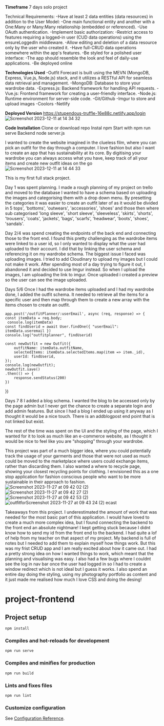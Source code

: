 **Timeframe**
7 days solo project

Technical Requirements:
-Have at least 2 data entities (data resources) in addition to the User Model:
-One main functional entity and another with a One:Many or Many:Many relationship (embedded or referenced).
-Use OAuth authentication.
-Implement basic authorization:
-Restrict access to features requiring a logged-in user (CUD data operations) using the ensureLoggedIn middleware.
-Allow editing and deletion of a data resource only by the user who created it.
-Have full-CRUD data operations somewhere within the app's features.
-Be styled for a polished user interface:
-The app should resemble the look and feel of daily-use applications.
-Be deployed online


**Technologies Used**
-Outfit Forecast is built using the MEVN (MongoDB, Express, Vue.js, Node.js) stack, and it utilizes a RESTful API for seamless data retrieval and management.
-MongoDB: Database to store your wardrobe data.
-Express.js: Backend framework for handling API requests.
-Vue.js: Frontend framework for creating a user-friendly interface.
-Node.js: Runtime environment for server-side code.
-Git/Github
-Imgur to store and upload images
-Coolors
-Netlify

**Deployed Version**
https://stupendous-truffle-16e88c.netlify.app/login
![Screenshot 2023-12-11 at 14 34 32](https://github.com/AdrianaIaffa/sei-75-frontend/assets/100214999/ecdb2d25-8179-485a-9ed7-f52a6bf586ce)


**Code Installation**
Clone or download repo
Instal npm
Start with npm run serve
Backend node server.js

I wanted to create the website imagined in the clueless film, where you can pick an outfit for the day through a computer. I love fashion but also I want to create an app that has sustainability at its core. By digitising your wardrobe you can always access what you have, keep track of all your items and create new outfit ideas on the go
![Screenshot 2023-12-11 at 14 44 33](https://github.com/AdrianaIaffa/sei-75-frontend/assets/100214999/81ed0d5f-b8d6-465e-b3d7-19ade0b7c0c2)



This is my first full stack project.

Day 1 was spent planning. I made a rough planning of my project on trello and moved to the database
I wanted to have a schema based on uploading the images and categorising them  with a drop down menu. By presetting the categories it was easier to create an outfit later of as it would be divided in 5 tops', 'bottoms', 'outwears', 'accessories', 'shoes' and those then where sub categorised 'long sleeve', 'short sleeve', 'sleeveless', 'skirts', 'shorts', 'trousers', 'coats', 'jackets', 'bags', 'scarfs', 'headwear', 'boots', 'shoes', 'sandals'.

Day 2/4 was spend creating the endpoints of the back end and connecting those to the front end. I found this pretty challenging as the wardrobe items were linked to a user id, so I only wanted to display what the user had uploaded to their account. I did that by linking the user schema and referencing it on my wardrobe schema. The biggest issue I faced was uploading images. I tried to add Cloudinary to upload my images but I could not make it work. After spending most of a day trying to figure it out, I abandoned it and decided to use Imgur instead. So when I upload the images, I am uploading the link to imgur. Once uploaded i created a preview so the user can see the image uploaded.

Days 5/6
Once I had the wardrobe items uploaded and I had my wardrobe done, I added the outfit schema. It needed to retrieve all the items for a specific user and then map through them to create a new array with the items chosen to create an outfit.

    app.post('/outfitPlanner/:userEmail', async (req, response) => {
    const itemData = req.body;
     console.log(itemData)
    const findUserid = await User.findOne({ "userEmail": itemData.useremail })
    console.log("outfitplanner", findUserid)

    const newOutfit = new Outfit({
        outfitName: itemData.outfitName,
        selectedItems: itemData.selectedItems.map(item => item._id),
        userId: findUserid,
    });
    console.log(newOutfit);
    newOutfit.save()
    .then(() => {
        response.sendStatus(200)
    })
})

Days 7 8 
I added a blog schema. I wanted the blog to be accessed only by the page admin but I never got the chance to create a separate login and add admin features. But since I had a blog I ended up using it anyway as I thought it would be a nice touch. There is an addblogpost end point that is not linked but exist.


The rest of the time was  spent on the UI and the styling of the page, which I wanted for it to look as much like an e-commerce website, as I thought it would be nice to feel like you are “shopping” through your wardrobe.

This project was part of a much bigger idea, where you could potentially track the usage of your garments and those that were not used as much could be moved to the marketplace where users could exchange items, rather than discarding them. I also wanted a where to recycle page, showing your closest recycling points for clothing. I envisioned this as a one stop application for fashion conscious people who want to be more sustainable in their approach to fashion.
![Screenshot 2023-11-27 at 09 42 02 (2)](https://github.com/AdrianaIaffa/sei-75-frontend/assets/100214999/5007152f-6016-48c6-a50a-182ce7e55fc3)
![Screenshot 2023-11-27 at 09 42 27 (2)](https://github.com/AdrianaIaffa/sei-75-frontend/assets/100214999/f32f3e27-9bd2-40f1-bf05-6cf5fd05487e)
![Screenshot 2023-11-27 at 09 42 53 (2)](https://github.com/AdrianaIaffa/sei-75-frontend/assets/100214999/cb82e713-e86d-4663-92e1-79830b03eef0)
![outfitfor![Screenshot 2023-11-27 at 09 43 24 (2)](https://github.com/AdrianaIaffa/sei-75-frontend/assets/100214999/e868fe9c-6ce9-40e3-abbe-0fa080b5ced5)
ecast](https://github.com/AdrianaIaffa/sei-75-frontend/assets/100214999/b974b38e-54bb-421f-8fd2-b07a9c6022c6)



Takeaways from this project.
I underestimated the amount of work that was needed for the most basic part of this application. I would have loved to create a much more complex idea, but I found connecting the backend to the front end an absolute nightmare! I kept getting stuck because I didnt know how to send my id from the front end to the backend. I had quite a lof of help from my teacher on that aspect of my project. My backend is full of notes but I needed to add them to explain myself how things work. But this was my frist CRUD app and I am really excited about how it came out. I had a pretty strong idea on how I wanted things to work, which meant that the planning and visualising was easy. I also had a few bugs where I couldnt see the log in nav bar once the user had logged in so I had to create a window redirect which is not ideal but I guess it works.
I also spend an entire day doing the styling, using my photography portfolio as content and it just made me realised how much I love CSS and doing the desing!




# project-frontend

## Project setup
```
npm install
```

### Compiles and hot-reloads for development
```
npm run serve
```

### Compiles and minifies for production
```
npm run build
```

### Lints and fixes files
```
npm run lint
```

### Customize configuration
See [Configuration Reference](https://cli.vuejs.org/config/).
